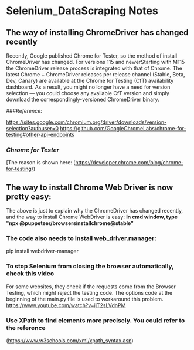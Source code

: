 # Selenium_DataScraping Notes

## The way of installing ChromeDriver has changed recently

Recently, Google published Chrome for Tester, so the method of install ChromeDriver has changed.
For versions 115 and newerStarting with M115 the ChromeDriver release process is integrated with 
that of Chrome. The latest Chrome + ChromeDriver releases per release channel (Stable, Beta, Dev, Canary) 
are available at the Chrome for Testing (CfT) availability dashboard. As a result, you might no longer 
have a need for version selection — you could choose any available CfT version and simply download
the correspondingly-versioned ChromeDriver binary.

###*Reference*:

https://sites.google.com/chromium.org/driver/downloads/version-selection?authuser=0
https://github.com/GoogleChromeLabs/chrome-for-testing#other-api-endpoints

### *Chrome for Tester*
[The reason is shown here:
(https://developer.chrome.com/blog/chrome-for-testing/)

## The way to install Chrome Web Driver is now pretty easy:
The above is just to explain why the ChromeDriver has changed recently, and the way to install 
Chrome WebDriver is easy:
**In cmd window, type "npx @puppeteer/browsersinstallchrome@stable"**

### The code also needs to install web_driver.manager:
pip install webdriver-manager

### To stop Selenium from closing the browser automatically, check this video
For some websites, they check if the requests come from the Browser Testing, which might reject the testing code. 
The options code at the beginning of the main.py file is used to workaround this problem.
https://www.youtube.com/watch?v=ijT2sLVdnPM

### Use XPath to find elements more precisely. You could refer to the reference 
(https://www.w3schools.com/xml/xpath_syntax.asp)